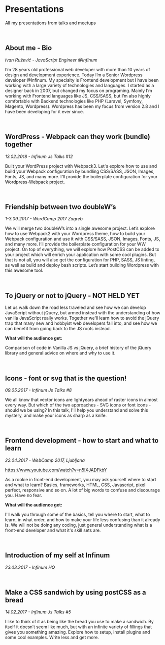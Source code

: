 # Presentations
All my presentations from talks and meetups

&nbsp;

## About me - Bio
*Ivan Ružević - JavaScript Engineer @Infinum*

I’m 28 years old professional web developer with more than 10 years of design and development experience. Today I’m a Senior Wordpress developer @Infinum. My specialty is Frontend development but I have been working with a large variety of technologies and languages. 
I started as a designer back in 2007, but changed my focus on programing. Mainly I’m working with Frontend languages like JS, CSS/SASS, but I’m also highly comfortable with Backend technologies like PHP (Laravel, Symfony, Magento, Wordpress). Wordpress has been my focus from version 2.8 and I have been developing for it ever since. 

&nbsp;

## WordPress - Webpack can they work (bundle) together
*13.02.2018 - Infinum Js Talks #12*

Built your WordPress project with Webpack3. Let's explore how to use and build your Webpack configuration by bundling CSS/SASS, JSON, Images, Fonts, JS, and many more. I'll provide the boilerplate configuration for your Wordpress-Webpack project.

&nbsp;

## Friendship between two doubleW’s
*1-3.09.2017 - WordCamp 2017 Zagreb*

We will merge two doubleW’s into a single awesome project. Let’s explore how to use Webpack2 with your Wordpress theme, how to build your Webpack configuration and use it with CSS/SASS, JSON, Images, Fonts, JS, and many more. I’ll provide the boilerplate configuration for your WW project. On top of everything, we will explore how PostCSS can be added to your project which will enrich your application with some cool plugins. But that is not all, you will also get the configuration for PHP, SASS, JS linting, as well as build and deploy bash scripts. Let’s start building Wordpress with this awesome tool.

&nbsp;

## To jQuery or not to jQuery - NOT HELD YET

Let us walk down the road less traveled and see how we can develop JavaScript without jQuery, but armed instead with the understanding of how vanilla JavaScript really works. Together we'll learn how to avoid the jQuery trap that many new and hobbyist web developers fall into, and see how we can benefit from going back to the JS roots instead.

**What will the audience get:**

Comparison of code in Vanilla JS vs jQuery, a brief history of the jQuery library and general advice on where and why to use it.  

&nbsp;

## Icons - font or svg that is the question!
*09.05.2017 - Infinum Js Talks #8*

We all know that vector icons are lightyears ahead of raster icons in almost every way. But which of the two approaches - SVG icons or font icons - should we be using? In this talk, I'll help you understand and solve this mystery, and make your icons as sharp as a knife.

&nbsp;

## Frontend development - how to start and what to learn
*22.04.2017 - WebCamp 2017, Ljubljana*

https://www.youtube.com/watch?v=n5IXJADFkbY

As a rookie in front-end development, you may ask yourself where to start and what to learn? Basics, frameworks, HTML, CSS, Javascript, pixel perfect, responsive and so on. A lot of big words to confuse and discourage you. Have no fear.

**What will the audience get:**

I'll walk you through some of the basics, tell you where to start, what to learn, in what order, and how to make your life less confusing than it already is. We will not be doing any coding, just general understanding what is a front-end developer and what it's skill sets are.

&nbsp;

## Introduction of my self at Infinum
*23.03.2017 - Infinum HQ*

&nbsp;

## Make a CSS sandwich by using postCSS as a bread
*14.02.2017 - Infinum Js Talks #5*

I like to think of it as being like the bread you use to make a sandwich. By itself it doesn’t seem like much, but with an infinite variety of fillings that gives you something amazing. Explore how to setup, install plugins and some cool examples. Write less and get more.


